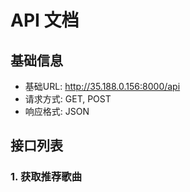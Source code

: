 # API 文档

## 基础信息
- 基础URL: http://35.188.0.156:8000/api
- 请求方式: GET, POST
- 响应格式: JSON

## 接口列表

### 1. 获取推荐歌曲
